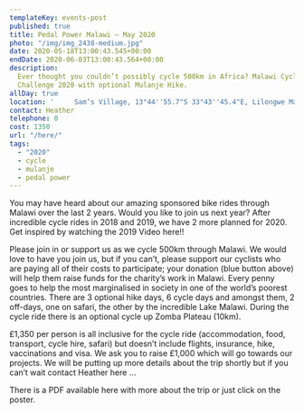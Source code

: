 ```yaml
---
templateKey: events-post
published: true
title: Pedal Power Malawi – May 2020
photo: "/img/img_2438-medium.jpg"
date: 2020-05-18T13:00:43.545+00:00
endDate: 2020-06-03T13:00:43.564+00:00
description:
  Ever thought you couldn’t possibly cycle 500km in Africa? Malawi Cycle
  Challenge 2020 with optional Mulanje Hike.
allDay: true
location: '     Sam’s Village, 13°44''55.7"S 33°43''45.4"E, Lilongwe Malawi '
contact: Heather
telephone: 0
cost: 1350
url: "/here/"
tags:
  - "2020"
  - cycle
  - mulanje
  - pedal power
---
```


You may have heard about our amazing sponsored bike rides through Malawi over the last 2 years. Would you like to join us next year? After incredible cycle rides in 2018 and 2019, we have 2 more planned for 2020. Get inspired by watching the 2019 Video here!!

Please join in or support us as we cycle 500km through Malawi. We would love to have you join us, but if you can’t, please support our cyclists who are paying all of their costs to participate; your donation (blue button above) will help them raise funds for the charity’s work in Malawi. Every penny goes to help the most marginalised in society in one of the world’s poorest countries. There are 3 optional hike days, 6 cycle days and amongst them, 2 off-days, one on safari, the other by the incredible Lake Malawi. During the cycle ride there is an optional cycle up Zomba Plateau (10km).

£1,350 per person is all inclusive for the cycle ride (accommodation, food, transport, cycle hire, safari) but doesn’t include flights, insurance, hike, vaccinations and visa. We ask you to raise £1,000 which will go towards our projects. We will be putting up more details about the trip shortly but if you can’t wait contact Heather here …

There is a PDF available here with more about the trip or just click on the poster.

